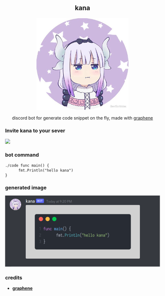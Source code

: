 <h2><p align="center"><b>kana</b></p></h2>
<p align="center"> <img src="./kana.jpg" width="300"/></p>
<p align="center">discord bot for generate code snippet on the fly, made with <a href="https://github.com/teknologi-umum/graphene/">graphene</a></p>

### Invite kana to your sever
<a href="https://discord.com/api/oauth2/authorize?client_id=925229987366314074&permissions=44032&scope=bot%20applications.commands">
<img src="https://img.shields.io/badge/Kana-%237289DA.svg?style=for-the-badge&logo=discord&logoColor=white)" />
</a>

### bot command
```
./code func main() {
      fmt.Println("hello kana")      
}
```

### generated image
![kana](./shot.png)

### credits
- <b><a href="https://github.com/teknologi-umum/graphene/">graphene</a></b>


